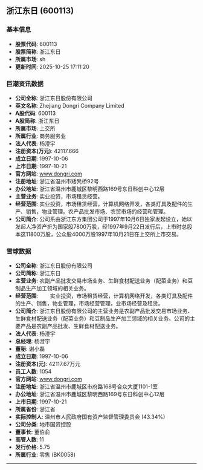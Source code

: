 ## 浙江东日 (600113)

### 基本信息

- **股票代码**: 600113
- **股票简称**: 浙江东日
- **所属市场**: sh
- **更新时间**: 2025-10-25 17:11:20

### 巨潮资讯数据

- **公司全称**: 浙江东日股份有限公司
- **英文名称**: Zhejiang Dongri Company Limited
- **A股代码**: 600113
- **A股简称**: 浙江东日
- **所属市场**: 上交所
- **所属行业**: 商务服务业
- **法人代表**: 杨澄宇
- **注册资本(万元)**: 42117.666
- **成立日期**: 1997-10-06
- **上市日期**: 1997-10-21
- **官方网站**: www.dongri.com
- **注册地址**: 浙江省温州市矮凳桥92号
- **办公地址**: 浙江省温州市鹿城区黎明西路169号东日科创中心12层
- **主营业务**: 实业投资，市场租赁经营。
- **经营范围**: 实业投资，市场租赁经营，计算机网络开发，各类灯具及配件的生产、销售，物业管理。农产品批发市场、农贸市场的经营和管理。
- **公司简介**: 公司系由浙江东方集团公司于1997年10月6日独家发起设立，始以发起人净资产折为国家股7800万股，经1997年9月22日发行后，上市时总股本这11800万股，公众股4000万股1997年10月21日在上交所上市交易。

### 雪球数据

- **公司全称**: 浙江东日股份有限公司
- **公司简称**: 浙江东日
- **主营业务**: 农副产品批发交易市场业务、生鲜食材配送业务（配菜业务）和豆制品生产加工领域的相关业务。
- **经营范围**: 　　实业投资，市场租赁经营，计算机网络开发，各类灯具及配件的生产、销售，物业管理，市场经营管理，业市场经营及租赁。
- **公司简介**: 浙江东日股份有限公司的主营业务是农副产品批发交易市场业务、生鲜食材配送业务（配菜业务）和豆制品生产加工领域的相关业务。公司的主要产品是农副产品批发、生鲜食材配送业务。
- **法人代表**: 杨澄宇
- **总经理**: 杨澄宇
- **董秘**: 谢小磊
- **成立日期**: 1997-10-06
- **注册资本(元)**: 42117.67万元
- **员工人数**: 1054
- **官方网站**: www.dongri.com
- **注册地址**: 浙江省温州市鹿城区市府路168号合众大厦1101-1室
- **办公地址**: 浙江省温州市鹿城区黎明西路169号东日科创中心12层
- **上市日期**: 1997-10-21
- **所属省份**: 浙江省
- **实际控制人**: 温州市人民政府国有资产监督管理委员会 (43.34%)
- **公司分类**: 地市国资控股
- **董事长**: 董伯俞
- **高管人数**: 11
- **发行价格**: 5.75
- **所属行业**: 零售 (BK0058)

---